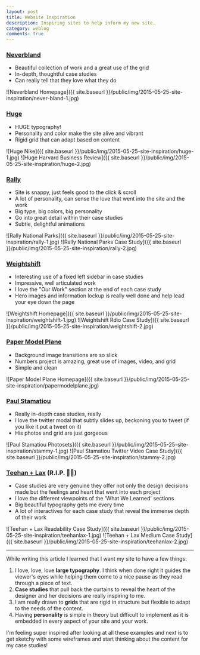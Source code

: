 ```yaml
---
layout: post
title: Website Inspiration
description: Inspiring sites to help inform my new site.
category: weblog
comments: true
---
```




### [Neverbland](http://neverbland.com/)

- Beautiful collection of work and a great use of the grid 
- In-depth, thoughtful case studies
- Can really tell that they love what they do

![Neverbland Homepage]({{ site.baseurl }}/public/img/2015-05-25-site-inspiration/never-bland-1.jpg)

### [Huge](http://www.hugeinc.com/)

- HUGE typography!
- Personality and color make the site alive and vibrant
- Rigid grid that can adapt based on content

![Huge Nike]({{ site.baseurl }}/public/img/2015-05-25-site-inspiration/huge-1.jpg)
![Huge Harvard Business Review]({{ site.baseurl }}/public/img/2015-05-25-site-inspiration/huge-2.jpg)

### [Rally](http://beta.rallyinteractive.com/)

- Site is snappy, just feels good to the click & scroll
- A lot of personality, can sense the love that went into the site and the work
- Big type, big colors, big personality
- Go into great detail within their case studies
- Subtle, delightful animations

![Rally National Parks]({{ site.baseurl }}/public/img/2015-05-25-site-inspiration/rally-1.jpg)
![Rally National Parks Case Study]({{ site.baseurl }}/public/img/2015-05-25-site-inspiration/rally-2.jpg)

### [Weightshift](http://weightshift.com/)

- Interesting use of a fixed left sidebar in case studies
- Impressive, well articulated work
- I love the "Our Work" section at the end of each case study
- Hero images and information lockup is really well done and help lead your eye down the page

![Weightshift Homepage]({{ site.baseurl }}/public/img/2015-05-25-site-inspiration/weightshift-1.jpg)
![Weightshift Rdio Case Study]({{ site.baseurl }}/public/img/2015-05-25-site-inspiration/weightshift-2.jpg)

### [Paper Model Plane](http://papermodelplane.com/)

- Background image transitions are so slick
- Numbers project is amazing, great use of images, video, and grid
- Simple and clean

![Paper Model Plane Homepage]({{ site.baseurl }}/public/img/2015-05-25-site-inspiration/papermodelplane.jpg)

### [Paul Stamatiou](http://paulstamatiou.com/)

- Really in-depth case studies, really
- I love the twitter modal that subtly slides up, beckoning you to tweet (if you like it put a tweet on it)
- His photos and grid are just gorgeous

![Paul Stamatiou Photosets]({{ site.baseurl }}/public/img/2015-05-25-site-inspiration/stammy-1.jpg)
![Paul Stamatiou Twitter Video Case Study]({{ site.baseurl }}/public/img/2015-05-25-site-inspiration/stammy-2.jpg)


### [Teehan + Lax](http://www.teehanlax.com/) (R.I.P. 🙏😭)

- Case studies are very genuine they offer not only the design decisions made but the feelings and heart that went into each project
- I love the different viewpoints of the 'What We Learned' sections
- Big beautiful typography gets me every time
- A lot of interactives for each case study that reveal the immense depth of their work

![Teehan + Lax Readability Case Study]({{ site.baseurl }}/public/img/2015-05-25-site-inspiration/teehanlax-1.jpg)
![Teehan + Lax  Medium Case Study]({{ site.baseurl }}/public/img/2015-05-25-site-inspiration/teehanlax-2.jpg)

<hr>

While writing this article I learned that I want my site to have a few things:

1. I love, love, love **large typography**. I think when done right it guides the viewer's eyes while helping them come to a nice pause as they read through a piece of text.
2. **Case studies** that pull back the curtains to reveal the heart of the designer and her decisions are really inspiring to me.
3. I am really drawn to **grids** that are rigid in structure but flexible to adapt to the needs of the content.
4. Having **personality** is simple in theory but difficult to implement as it is embedded in every aspect of your site and your work.

I'm feeling super inspired after looking at all these examples and next is to get sketchy with some wireframes and start thinking about the content for my case studies!





